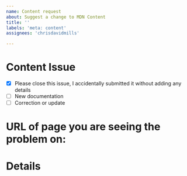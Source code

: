 ```yaml
---
name: Content request
about: Suggest a change to MDN Content
title: ''
labels: 'meta: content'
assignees: 'chrisdavidmills'

---
```



# Content Issue
<!-- Select the appropriate option -->
- [x] Please close this issue, I accidentally submitted it without adding any details
- [ ] New documentation
- [ ] Correction or update

# URL of page you are seeing the problem on:

# Details
<!-- Tell us about the issue you saw. A clear description, links, and screenshots help us fix it faster. -->
